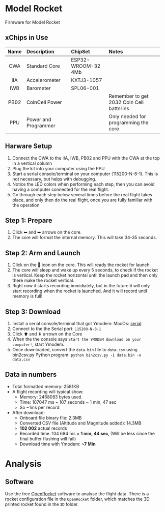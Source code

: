 # Model Rocket
Firmware for Model Rocket

## xChips in Use
| Name | Description | ChipSet | Notes |
| :--: | :-- | :-- | :-- |
| CWA | Standard Core | ESP32-WROOM-32 4Mb ||
| IIA | Accelerometer | KXTJ3-1057 ||
| IWB | Barometer | SPL06-001 ||
| PB02 | CoinCell Power ||Remember to get 2032 Coin Cell batteries |
| PPU | Power and Programmer || Only needed for programming the core |

## Harware Setup
1. Connect the CWA to the IIA, IWB, PB02 and PPU with the CWA at the top in a vertical column
1. Plug the kit into your computer using the PPU
1. Start a serial console/terminal on your computer (115200-N-8-1). This is not necessary, but helps with debugging.
1. Notice the LED colors when performing each step, then you can avoid having a computer connected for the real flight.
1. Go through each step below several times before the real flight takes place, and only then do the real flight, once you are fully familiar with the operation


## Step 1: Prepare
1. Click ⬅︎ and ➡ arrows on the core.
2. The core will format the internal memory. This will take 34-35 seconds.

## Step 2: Arm and Launch
1. Click on the 🤖 icon on the core. This will ready the rocket for launch. 
1. The core will sleep and wake up every 5 seconds, to check if the rocket is vertical. Keep the rocket horizontal until the launch pad and then only there make the rocket vertical.
1. Right now it starts recording immidiately, but in the future it will only start recording when the rocket is launched. And it will record until memory is full!

## Step 3: Download
1. Install a serial console/terminal that got Ymodem:
  MacOs: [serial](https://apps.apple.com/za/app/serial/id877615577?mt=12)
1. Connect to the the Serial port: `115200-N-8-1`
2. Click ⬆︎ and ⬇︎ arrown on the Core
3. When the the console says `Start the YMODEM download on your computer!`, start Ymodem.
4. Once downloaded, convert the `data.bin` file to `data.csv` using bin2csv.py Python program:
  `python bin2csv.py -i data.bin -o data.csv`

## Data in numbers
- Total formatted memory: 2581KB
- A flight recording will typical show:
  - Memory: 2468083 bytes used.
  - Time: 107047 ms ~ 107 seconds ~ 1 min, 47 sec
  - So ~1ms per record
- After download:
  - Onboard file binary file: 2.3MB
  - Converted CSV file (Altitude and Magnitude added): 14.3MB
  - **102 002** actual records
  - Recorded time: 104 684 ms = **1 min, 44 sec**, (Will be less since the final buffer flushing will fail)
  - Download time with Ymodem: **~7 Min**

# Analysis

## Software
Use the free [OpenRocket](http://openrocket.info/) software to analyse the flight data.
There is a rocket configuration file in the `OpenRocket` folder, which matches the 3D printed rocket found in the `3D` folder.
